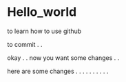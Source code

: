 # Hello_world
to learn how to use github

to commit  . .

okay . . now you want some changes . . 

here are some changes 
 . . .  . . .  . . . . 
